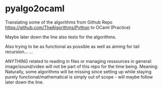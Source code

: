 # pyalgo2ocaml
Translating some of the algorithms from Github Repo https://github.com/TheAlgorithms/Python to OCaml (Practice)

Maybe later down the line also tests for the algorithms.

Also trying to be as functional as possible as well as aiming for tail recursion... ...

ANYTHING related to reading in files or  managing ressources in general: 
image/sound/video will not be part of this repo  for the time being.
Meaning: Naturally, some algorithms will be missing since setting up while staying purely functional/mathematical 
is simply out of scope - will maybe follow later down the line.
